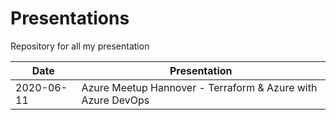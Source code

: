 # Presentations

Repository for all my presentation

| Date       | Presentation                                                |
| ---------- | ----------------------------------------------------------- |
| 2020-06-11 | Azure Meetup Hannover - Terraform & Azure with Azure DevOps |
